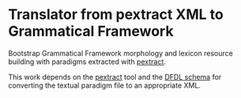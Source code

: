 # Translator from pextract XML to Grammatical Framework

Bootstrap Grammatical Framework morphology and lexicon resource building with paradigms extracted with [pextract](https://github.com/marfors/paradigmextract).

This work depends on the [pextract](https://github.com/marfors/paradigmextract) tool and the [DFDL schema](https://github.com/keeleleek/dfdl-pextract-schema) for converting the textual paradigm file to an appropriate XML.
